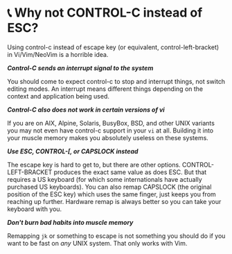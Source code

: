 # 📞 Why not CONTROL-C instead of ESC?

Using control-c instead of escape key (or equivalent, control-left-bracket) in Vi/Vim/NeoVim is a horrible idea.

***Control-C sends an interrupt signal to the system***

You should come to expect control-c to stop and interrupt things, not switch editing modes. An interrupt means different things depending on the context and application being used.

***Control-C also does not work in certain versions of vi***

If you are on AIX, Alpine, Solaris, BusyBox, BSD, and other UNIX variants you may not even have control-c support in your `vi` at all. Building it into your muscle memory makes you absolutely useless on these systems.

***Use ESC, CONTROL-[, or CAPSLOCK instead***

The escape key is hard to get to, but there are other options. CONTROL-LEFT-BRACKET produces the exact same value as does ESC. But that requires a US keyboard (for which some internationals have actually purchased US keyboards). You can also remap CAPSLOCK (the original position of the ESC key) which uses the same finger, just keeps you from reaching up further. Hardware remap is always better so you can take your keyboard with you.

***Don't burn bad habits into muscle memory***

Remapping `jk` or something to escape is not something you should do if you want to be fast on *any* UNIX system. That only works with Vim.
